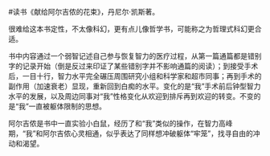 \#读书《献给阿尔吉侬的花束》，丹尼尔·凯斯著。

很难给这本书定性，不太像科幻，更有点儿像哲学书，可能称之为哲理式科幻更合适。

书中内容通过一个弱智记述自己参与恢复智力的医疗过程，从第一篇通篇都是错别字的记录开始（倒是反过来印证了某些错别字并不影响通篇的阅读）；到接受手术后，一目十行，智力水平完全碾压周围研究小组和科学家和超市同事；再到手术的副作用（加速衰老）显现，重新回到白痴的水平。变化的是“我”手术前后钟型智力水平的发展，以及周边同事对“我”性格变化从欢迎到排斥再到欢迎的转变。不变的是“我”一直被躯体限制的思想。

阿尔吉侬是书中一直实验小白鼠，经历了和“我”类似的操作，在智力高峰期，“我”和阿尔吉侬心灵相通，似乎表达了同样想冲破躯体“牢笼”，找寻自由的冲动和渴望。